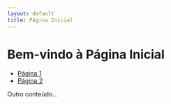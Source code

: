 ```yaml
---
layout: default
title: Página Inicial
---
```


# Bem-vindo à Página Inicial

- [Página 1](postsinformativos.html)
- [Página 2](pagina2.html)

Outro conteúdo...
